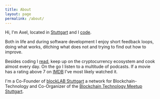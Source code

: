 ```yaml
---
title: About
layout: page
permalink: /about/
---
```

Hi, I'm Axel, located in [Stuttgart](http://en.wikipedia.org/wiki/Stuttgart) and I [code](https://github.com/axelhodler).

Both in life and during software development I enjoy short feedback loops, doing what works, ditching what does not and trying to find out how to improve.

Besides coding I [read](https://www.goodreads.com/user/show/17724008-axel), keep up on the cryptocurrency ecosystem and cook almost every day. On the go I listen to a multitude of podcasts. If a movie has a rating above 7 on [IMDB](http://www.imdb.com/) I've most likely watched it.

I'm a Co-Founder of [blockLAB Stuttgart](http://blocklab.de/) a network for Blockchain-Technology and Co-Organizer of the [Blockchain Technology Meetup Stuttgart](https://www.meetup.com/Blockchain-meetup/).
